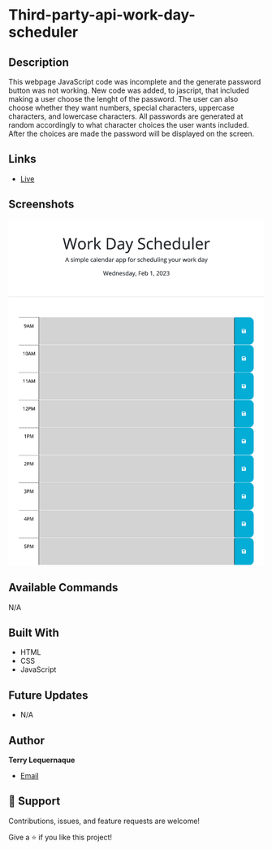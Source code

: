 # Third-party-api-work-day-scheduler

## Description
This webpage JavaScript code was incomplete and the generate password button was not working. New code was added, to jascript, that included making a user choose the lenght of the password. The user can also choose whether they want numbers, special characters, uppercase characters, and lowercase characters. All passwords are generated at random accordingly to what character choices the user wants included. After the choices are made the password will be displayed on the screen. 

## Links

- [Live](https://tlequernaque.github.io/Third-party-api-work-day-scheduler/)

## Screenshots

![](./Images/Third-party-api-work-day-scheduler_.png)

## Available Commands

N/A

## Built With

- HTML
- CSS
- JavaScript

## Future Updates

- N/A

## Author

**Terry Lequernaque**

- [Email](mailto:t.lequernaque@yahoo.com?subject=Hi "Hi!")

## 🤝 Support

Contributions, issues, and feature requests are welcome!

Give a ⭐️ if you like this project!